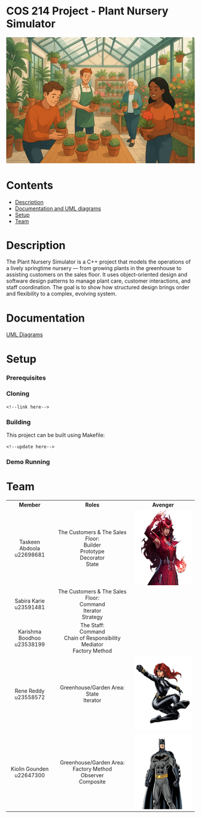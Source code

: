 # COS 214 Project - Plant Nursery Simulator

![Plant Nursery Simulator](Images/Plant_Nursery_Image.png)

# Contents

- [Description](#description)
- [Documentation and UML diagrams](#documentation)
- [Setup](#setup)
- [Team](#team)

# Description

The Plant Nursery Simulator is a C++ project that models the operations of a lively springtime nursery — from growing plants in the greenhouse to assisting customers on the sales floor.
It uses object-oriented design and software design patterns to manage plant care, customer interactions, and staff coordination.
The goal is to show how structured design brings order and flexibility to a complex, evolving system.

# Documentation

<!--[Report](Documents/City_Development_Report.pdf)

[API Documentation](Documents/API_Documentation.pdf)

[Functional Requirements](Documents/Function_Requirements.pdf)

[Doxygen Documentation](Documents/Doxygen/)-->

[UML Diagrams](UML/)

# Setup

### Prerequisites

### Cloning

```
<!--link here-->
```

### Building

This project can be built using Makefile:

``` 
<!--update here-->
```
<!--Compilation: make (Ensure you are currently in the SystemFiles directory)
Demo Main: make run 
Testing Main (Unit Tests): make run_tests-->

### Demo Running

<!--When make run_demo is called:

1. Go to Project/DataFiles/
2. Launch the web interface(index.html)
3. Console should say client connected(if not refresh html page)
4. Click play button to run the Simulation.
5. Click stop button to stop Simulation.
6. Wait for simulation to stop sending data.
7. Refresh html to terminate program.-->

# Team

<table>
    <tr><th>Member</th><th>Roles</th><th>Avenger</th></tr>
    <tr>
      <td align="center">
        Taskeen Abdoola<br>u22698681<br>
      </td>
      <td align="center">
        The Customers & The Sales Floor: <br>Builder<br>Prototype<br>Decorator<br>State<br>
      </td>
      <td>
        <img src="Images/Scarlet_Witch.jpg" width="200" height="200" style="border-radius: 8px;">
      </td>
    </tr>
    <tr>
      <td align="center">
        Sabira Karie<br>u23591481<br>
      </td>
      <td align="center">
        The Customers & The Sales Floor:
        <br>Command<br>Iterator<br>Strategy<br>
      </td>
      <td>
        <!--Avenger here-->
      </td>
    </tr>
    <tr>
      <td align="center">
        Karishma Boodhoo<br>u23538199<br>
      </td>
      <td align="center">
        The Staff:
        <br>Command<br>Chain of Responsibility<br>Mediator<br>Factory Method<br>
      </td>
      <td>
        <!--Avenger here-->
      </td>
    </tr>
    <tr>
      <td align="center">
        Rene Reddy<br>u23558572<br>
      </td>
      <td align="center">
        Greenhouse/Garden Area:
        <br>State<br>Iterator<br>
      </td>
      <td>
        <img src="Images/Black_Widow.jpg" width="200" height="200" style="border-radius: 8px;">
      </td>
    </tr>
    <tr>
      <td align="center">
        Kiolin Gounden<br>u22647300<br>
      </td>
      <td align="center">
        Greenhouse/Garden Area:
        <br>Factory Method<br>Observer<br>Composite<br>
      </td>
      <td>
        <img src="Images/Batman.jpg" width="200" height="200" style="border-radius: 8px;">
      </td>
    </tr>
</table>
